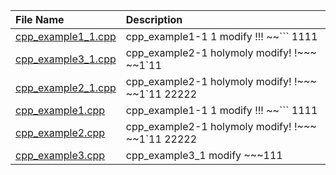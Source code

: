 | File Name                                  | Description                                       |
|:-------------------------------------------|:--------------------------------------------------|
| [cpp_example1_1.cpp](./cpp_example1_1.cpp) | cpp_example1-1 1 modify !!! ~~``` 1111            |
| [cpp_example3_1.cpp](./cpp_example3_1.cpp) | cpp_example2-1 holymoly modify! !~~~ ~~1`11       |
| [cpp_example2_1.cpp](./cpp_example2_1.cpp) | cpp_example2-1 holymoly modify! !~~~ ~~1`11 22222 |
| [cpp_example1.cpp](./cpp_example1.cpp)     | cpp_example1-1 1 modify !!! ~~``` 1111            |
| [cpp_example2.cpp](./cpp_example2.cpp)     | cpp_example2-1 holymoly modify! !~~~ ~~1`11 22222 |
| [cpp_example3.cpp](./cpp_example3.cpp)     | cpp_example3_1  modify ~~~111                     |